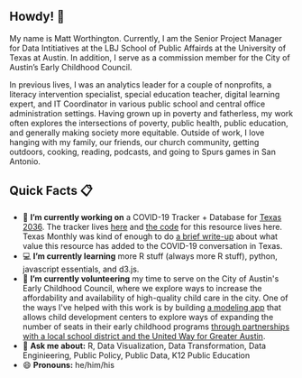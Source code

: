 ## Howdy! 👋

My name is Matt Worthington. Currently, I am the Senior Project Manager for Data Intitiatives at the LBJ School of Public Affairds at the University of Texas at Austin. In addition, I serve as a commission member for the City of Austin’s Early Childhood Council.

In previous lives, I was an analytics leader for a couple of nonprofits, a literacy intervention specialist, special education teacher, digital learning expert, and IT Coordinator in various public school and central office administration settings. Having grown up in poverty and fatherless, my work often explores the intersections of poverty, public health, public education, and generally making society more equitable. Outside of work, I love hanging with my family, our friends, our church community, getting outdoors, cooking, reading, podcasts, and going to Spurs games in San Antonio.

## Quick Facts 📋

- 🔭 **I’m currently working on** a COVID-19 Tracker + Database for [Texas 2036](https://github.com/texas-2036). The tracker lives [here](https://texas2036.shinyapps.io/covid_tracker/) and [the code](https://github.com/texas-2036/covid_tracker) for this resource lives here. Texas Monthly was kind of enough to do [a brief write-up](https://www.texasmonthly.com/news/new-texas-covid-19-tracker/) about what value this resource has added to the COVID-19 conversation in Texas.
- 💻 **I’m currently learning** more R stuff (always more R stuff), python, javascript essentials, and d3.js.
- 🌱 **I’m currently volunteering** my time to serve on the City of Austin's Early Childhood Council, where we explore ways to increase the affordability and availability of high-quality child care in the city. One of the ways I've helped with this work is by building [a modeling app](https://mrworthington.shinyapps.io/Funding_Tool/) that allows child development centers to explore ways of expanding the number of seats in their early childhood programs [through partnerships with a local school district and the United Way for Greater Austin](https://www.statesman.com/news/20190324/austin-district-united-way-will-pair-up-to-expand-pre-k-push).
- 💬 **Ask me about:** R, Data Visualization, Data Transformation, Data Enginieering, Public Policy, Public Data, K12 Public Education
- 😄 **Pronouns:** he/him/his
